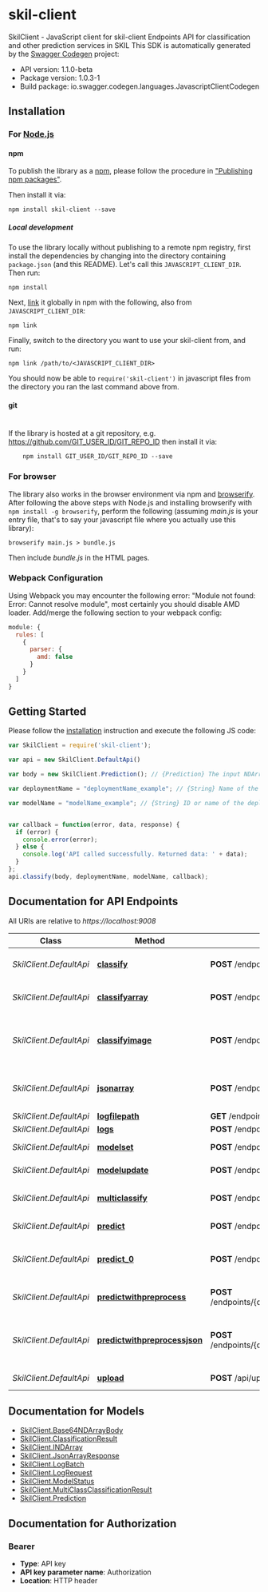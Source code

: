 # skil-client

SkilClient - JavaScript client for skil-client
Endpoints API for classification and other prediction services in SKIL
This SDK is automatically generated by the [Swagger Codegen](https://github.com/swagger-api/swagger-codegen) project:

- API version: 1.1.0-beta
- Package version: 1.0.3-1
- Build package: io.swagger.codegen.languages.JavascriptClientCodegen

## Installation

### For [Node.js](https://nodejs.org/)

#### npm

To publish the library as a [npm](https://www.npmjs.com/),
please follow the procedure in ["Publishing npm packages"](https://docs.npmjs.com/getting-started/publishing-npm-packages).

Then install it via:

```shell
npm install skil-client --save
```

##### Local development

To use the library locally without publishing to a remote npm registry, first install the dependencies by changing 
into the directory containing `package.json` (and this README). Let's call this `JAVASCRIPT_CLIENT_DIR`. Then run:

```shell
npm install
```

Next, [link](https://docs.npmjs.com/cli/link) it globally in npm with the following, also from `JAVASCRIPT_CLIENT_DIR`:

```shell
npm link
```

Finally, switch to the directory you want to use your skil-client from, and run:

```shell
npm link /path/to/<JAVASCRIPT_CLIENT_DIR>
```

You should now be able to `require('skil-client')` in javascript files from the directory you ran the last 
command above from.

#### git
#
If the library is hosted at a git repository, e.g.
https://github.com/GIT_USER_ID/GIT_REPO_ID
then install it via:

```shell
    npm install GIT_USER_ID/GIT_REPO_ID --save
```

### For browser

The library also works in the browser environment via npm and [browserify](http://browserify.org/). After following
the above steps with Node.js and installing browserify with `npm install -g browserify`,
perform the following (assuming *main.js* is your entry file, that's to say your javascript file where you actually 
use this library):

```shell
browserify main.js > bundle.js
```

Then include *bundle.js* in the HTML pages.

### Webpack Configuration

Using Webpack you may encounter the following error: "Module not found: Error:
Cannot resolve module", most certainly you should disable AMD loader. Add/merge
the following section to your webpack config:

```javascript
module: {
  rules: [
    {
      parser: {
        amd: false
      }
    }
  ]
}
```

## Getting Started

Please follow the [installation](#installation) instruction and execute the following JS code:

```javascript
var SkilClient = require('skil-client');

var api = new SkilClient.DefaultApi()

var body = new SkilClient.Prediction(); // {Prediction} The input NDArray

var deploymentName = "deploymentName_example"; // {String} Name of the deployment group

var modelName = "modelName_example"; // {String} ID or name of the deployed model


var callback = function(error, data, response) {
  if (error) {
    console.error(error);
  } else {
    console.log('API called successfully. Returned data: ' + data);
  }
};
api.classify(body, deploymentName, modelName, callback);

```

## Documentation for API Endpoints

All URIs are relative to *https://localhost:9008*

Class | Method | HTTP request | Description
------------ | ------------- | ------------- | -------------
*SkilClient.DefaultApi* | [**classify**](docs/DefaultApi.md#classify) | **POST** /endpoints/{deploymentName}/model/{modelName}/default/classify | Use the deployed model to classify the input
*SkilClient.DefaultApi* | [**classifyarray**](docs/DefaultApi.md#classifyarray) | **POST** /endpoints/{deploymentName}/model/{modelName}/default/classifyarray | Same as /classify but returns the output as Base64NDArrayBody
*SkilClient.DefaultApi* | [**classifyimage**](docs/DefaultApi.md#classifyimage) | **POST** /endpoints/{deploymentName}/model/{modelName}/default/classifyimage | Use the deployed model to classify the input, using input image file from multipart form data.
*SkilClient.DefaultApi* | [**jsonarray**](docs/DefaultApi.md#jsonarray) | **POST** /endpoints/{deploymentName}/model/{modelName}/default/jsonarray | Run inference on the input and returns it as a JsonArrayResponse
*SkilClient.DefaultApi* | [**logfilepath**](docs/DefaultApi.md#logfilepath) | **GET** /endpoints/{deploymentName}/model/{modelName}/default/logfilepath | Get logs file path
*SkilClient.DefaultApi* | [**logs**](docs/DefaultApi.md#logs) | **POST** /endpoints/{deploymentName}/model/{modelName}/default/logs | Get logs
*SkilClient.DefaultApi* | [**modelset**](docs/DefaultApi.md#modelset) | **POST** /endpoints/{deploymentName}/model/{modelName}/default/modelset | Set the model to be served
*SkilClient.DefaultApi* | [**modelupdate**](docs/DefaultApi.md#modelupdate) | **POST** /endpoints/{deploymentName}/model/{modelName}/default/modelupdate | Update the model to be served
*SkilClient.DefaultApi* | [**multiclassify**](docs/DefaultApi.md#multiclassify) | **POST** /endpoints/{deploymentName}/model/{modelName}/default/multiclassify | Represents all of the labels for a given classification
*SkilClient.DefaultApi* | [**predict**](docs/DefaultApi.md#predict) | **POST** /endpoints/{deploymentName}/model/{modelName}/default/predict | Run inference on the input array.
*SkilClient.DefaultApi* | [**predict_0**](docs/DefaultApi.md#predict_0) | **POST** /endpoints/{deploymentName}/model/{modelName}/default/predictimage | Run inference on the input array, using input image file from multipart form data.
*SkilClient.DefaultApi* | [**predictwithpreprocess**](docs/DefaultApi.md#predictwithpreprocess) | **POST** /endpoints/{deploymentName}/model/{modelName}/default/predictwithpreprocess | Preprocesses the input and run inference on it
*SkilClient.DefaultApi* | [**predictwithpreprocessjson**](docs/DefaultApi.md#predictwithpreprocessjson) | **POST** /endpoints/{deploymentName}/model/{modelName}/default/predictwithpreprocessjson | Preprocesses the input and run inference on it and returns it as a JsonArrayResponse
*SkilClient.DefaultApi* | [**upload**](docs/DefaultApi.md#upload) | **POST** /api/upload/model | Upload a model file to SKIL for import.


## Documentation for Models

 - [SkilClient.Base64NDArrayBody](docs/Base64NDArrayBody.md)
 - [SkilClient.ClassificationResult](docs/ClassificationResult.md)
 - [SkilClient.INDArray](docs/INDArray.md)
 - [SkilClient.JsonArrayResponse](docs/JsonArrayResponse.md)
 - [SkilClient.LogBatch](docs/LogBatch.md)
 - [SkilClient.LogRequest](docs/LogRequest.md)
 - [SkilClient.ModelStatus](docs/ModelStatus.md)
 - [SkilClient.MultiClassClassificationResult](docs/MultiClassClassificationResult.md)
 - [SkilClient.Prediction](docs/Prediction.md)


## Documentation for Authorization


### Bearer

- **Type**: API key
- **API key parameter name**: Authorization
- **Location**: HTTP header

